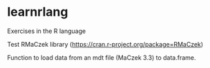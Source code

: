 # learnrlang
Exercises in the R language

Test RMaCzek library (https://cran.r-project.org/package=RMaCzek)

Function to load data from an mdt file (MaCzek 3.3) to data.frame.
